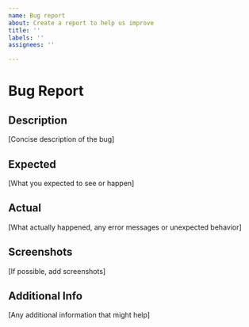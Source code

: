 ```yaml
---
name: Bug report
about: Create a report to help us improve
title: ''
labels: ''
assignees: ''

---
```


# Bug Report

## Description

[Concise description of the bug]

## Expected

[What you expected to see or happen]

## Actual

[What actually happened, any error messages or unexpected behavior]

## Screenshots

[If possible, add screenshots]

## Additional Info

[Any additional information that might help]
